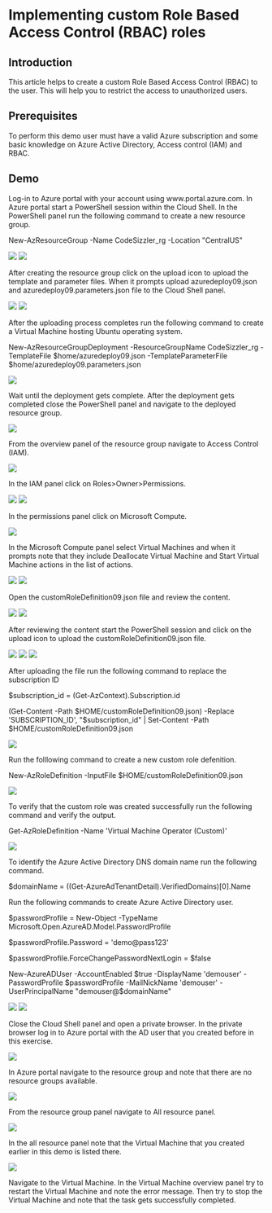 <h1>Implementing custom Role Based Access Control (RBAC) roles</h1>

<h2>Introduction</h2>
<p>This article helps to create a custom Role Based Access Control (RBAC) to the user. This will help you to restrict the access to unauthorized users.</p>

<h2>Prerequisites</h2>
<p>To perform this demo user must have a valid Azure subscription and some basic knowledge on Azure Active Directory, Access control (IAM) and RBAC.</p>

<h2>Demo</h2>
<p>Log-in to Azure portal with your account using www.portal.azure.com. In Azure portal start a PowerShell session within the Cloud Shell. In the PowerShell panel run the following command to create a new resource group.</p>
	<p>New-AzResourceGroup -Name CodeSizzler_rg -Location "CentralUS"	</p>
<img src="https://codesizzlergit.blob.core.windows.net/az300-006/01.jpg"/>
<img src="https://codesizzlergit.blob.core.windows.net/az300-006/02.jpg"/>
<p>After creating the resource group click on the upload icon to upload the template and parameter files. When it prompts upload azuredeploy09.json and azuredeploy09.parameters.json file to the Cloud Shell panel.</p>
<img src="https://codesizzlergit.blob.core.windows.net/az300-006/03.jpg"/>
<img src="https://codesizzlergit.blob.core.windows.net/az300-006/04.jpg"/>
<p>After the uploading process completes run the following command to create a Virtual Machine hosting Ubuntu operating system.</p>
	<p>New-AzResourceGroupDeployment -ResourceGroupName CodeSizzler_rg -TemplateFile $home/azuredeploy09.json -TemplateParameterFile $home/azuredeploy09.parameters.json	</p>
<img src="https://codesizzlergit.blob.core.windows.net/az300-006/05.jpg"/>
<p>Wait until the deployment gets complete. After the deployment gets completed close the PowerShell panel and navigate to the deployed resource group.</p>
<img src="https://codesizzlergit.blob.core.windows.net/az300-006/06.jpg"/>
<p>From the overview panel of the resource group navigate to Access Control (IAM).</p>
<img src="https://codesizzlergit.blob.core.windows.net/az300-006/07.jpg"/>
<p>In the IAM panel click on Roles>Owner>Permissions.</p>
<img src="https://codesizzlergit.blob.core.windows.net/az300-006/08.jpg"/>
<img src="https://codesizzlergit.blob.core.windows.net/az300-006/09.jpg"/>
<p>In the permissions panel click on Microsoft Compute.</p>
<img src="https://codesizzlergit.blob.core.windows.net/az300-006/10.jpg"/>
<p>In the Microsoft Compute panel select Virtual Machines and when it prompts note that they include Deallocate Virtual Machine and Start Virtual Machine actions in the list of actions.</p>
<img src="https://codesizzlergit.blob.core.windows.net/az300-006/11.jpg"/>
<img src="https://codesizzlergit.blob.core.windows.net/az300-006/12.jpg"/>
<p>Open the customRoleDefinition09.json file and review the content.</p>
<img src="https://codesizzlergit.blob.core.windows.net/az300-006/13.jpg"/>
<img src="https://codesizzlergit.blob.core.windows.net/az300-006/14.jpg"/>
<p>After reviewing the content start the PowerShell session and click on the upload icon to upload the customRoleDefinition09.json file.</p>
<img src="https://codesizzlergit.blob.core.windows.net/az300-006/15.jpg"/>
<img src="https://codesizzlergit.blob.core.windows.net/az300-006/16.jpg"/>
<img src="https://codesizzlergit.blob.core.windows.net/az300-006/17.jpg"/>
<p>After uploading the file run the following command to replace the subscription ID</p>
	<p>$subscription_id = (Get-AzContext).Subscription.id</p>
	<p>(Get-Content -Path $HOME/customRoleDefinition09.json) -Replace 'SUBSCRIPTION_ID', "$subscription_id" | Set-Content -Path $HOME/customRoleDefinition09.json	</p>
<img src="https://codesizzlergit.blob.core.windows.net/az300-006/18.jpg"/>
<p>Run the folllowing command to create a new custom role defenition.</p>
	<p>New-AzRoleDefinition -InputFile $HOME/customRoleDefinition09.json	</p>
<img src="https://codesizzlergit.blob.core.windows.net/az300-006/19.jpg"/>
<p>To verify that the custom role was created successfully run the following command and verify the output.</p>
	<p>Get-AzRoleDefinition -Name 'Virtual Machine Operator (Custom)'	</p>
<img src="https://codesizzlergit.blob.core.windows.net/az300-006/20.jpg"/>
<p>To identify the Azure Active Directory DNS domain name run the following command.</p>
	<p>$domainName = ((Get-AzureAdTenantDetail).VerifiedDomains)[0].Name	</p>
<p>Run the following commands to create Azure Active Directory user.</p>
	<p>$passwordProfile = New-Object -TypeName Microsoft.Open.AzureAD.Model.PasswordProfile	  </p>
	<p>$passwordProfile.Password = 'demo@pass123'	</p>
	<p>$passwordProfile.ForceChangePasswordNextLogin = $false	</p>
	<p>New-AzureADUser -AccountEnabled $true -DisplayName 'demouser' -PasswordProfile $passwordProfile -MailNickName 'demouser' -UserPrincipalName "demouser@$domainName"	</p>
<img src="https://codesizzlergit.blob.core.windows.net/az300-006/21.jpg"/>
<img src="https://codesizzlergit.blob.core.windows.net/az300-006/22.jpg"/>
<p>Close the Cloud Shell panel and open a private browser. In the private browser log in to Azure portal with the AD user that you created before in this exercise.</p>
<img src="https://codesizzlergit.blob.core.windows.net/az300-006/23.jpg"/>
<p>In Azure portal navigate to the resource group and note that there are no resource groups available.</p>
<img src="https://codesizzlergit.blob.core.windows.net/az300-006/24.jpg"/>
<p>From the resource group panel navigate to All resource panel.</p>
<img src="https://codesizzlergit.blob.core.windows.net/az300-006/255.jpg"/>
<p>In the all resource panel note that the Virtual Machine that you created earlier in this demo is listed there.</p>
<img src="https://codesizzlergit.blob.core.windows.net/az300-006/26.jpg"/>
<p>Navigate to the Virtual Machine. In the Virtual Machine overview panel try to restart the Virtual Machine and note the error message. Then try to stop the Virtual Machine and note that the task gets successfully completed.</p>








